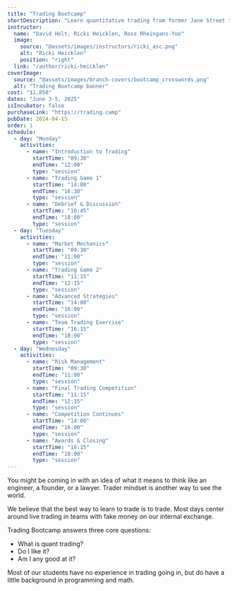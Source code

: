```yaml
---
title: "Trading Bootcamp"
shortDescription: "Learn quantitative trading from former Jane Street traders"
instructor:
  name: "David Holt, Ricki Heicklen, Ross Rheingans-Yoo"
  image:
    source: "@assets/images/instructors/ricki_asc.png"
    alt: "Ricki Heicklen"
    position: "right"
  link: "/author/ricki-heicklen"
coverImage:
  source: "@assets/images/branch-covers/bootcamp_crosswords.png"
  alt: "Trading Bootcamp banner"
cost: "$1,850"
dates: "June 3-5, 2025"
isIncubator: false
purchaseLink: "https://trading.camp"
pubDate: 2024-04-15
order: 1
schedule:
  - day: "Monday"
    activities:
      - name: "Introduction to Trading"
        startTime: "09:30"
        endTime: "12:00"
        type: "session"
      - name: "Trading Game 1"
        startTime: "14:00"
        endTime: "16:30"
        type: "session"
      - name: "Debrief & Discussion"
        startTime: "16:45"
        endTime: "18:00"
        type: "session"
  - day: "Tuesday"
    activities:
      - name: "Market Mechanics"
        startTime: "09:30"
        endTime: "11:00"
        type: "session"
      - name: "Trading Game 2"
        startTime: "11:15"
        endTime: "12:15"
        type: "session"
      - name: "Advanced Strategies"
        startTime: "14:00"
        endTime: "16:00"
        type: "session"
      - name: "Team Trading Exercise"
        startTime: "16:15"
        endTime: "18:00"
        type: "session"
  - day: "Wednesday"
    activities:
      - name: "Risk Management"
        startTime: "09:30"
        endTime: "11:00"
        type: "session"
      - name: "Final Trading Competition"
        startTime: "11:15"
        endTime: "12:15"
        type: "session"
      - name: "Competition Continues"
        startTime: "14:00"
        endTime: "16:00"
        type: "session"
      - name: "Awards & Closing"
        startTime: "16:15"
        endTime: "18:00"
        type: "session"
---
```


You might be coming in with an idea of what it means to think like an engineer, a founder, or a lawyer. Trader mindset is another way to see the world.

We believe that the best way to learn to trade is to trade. Most days center around live trading in teams with fake money on our internal exchange.

Trading Bootcamp answers three core questions:

- What is quant trading?
- Do I like it?
- Am I any good at it?

Most of our students have no experience in trading going in, but do have a little background in programming and math.
